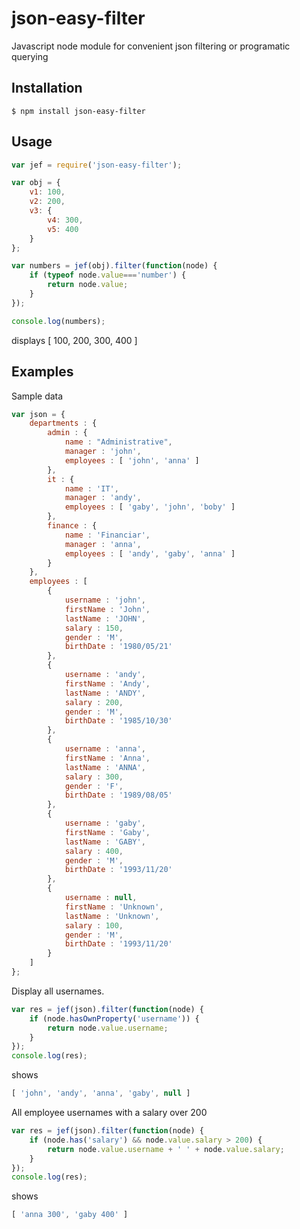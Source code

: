 json-easy-filter
================

Javascript node module for convenient json filtering or programatic querying


## Installation

```shell
$ npm install json-easy-filter
```

## Usage

```js
var jef = require('json-easy-filter');

var obj = {
	v1: 100,
	v2: 200,
	v3: {
		v4: 300,
		v5: 400
	}
};

var numbers = jef(obj).filter(function(node) {
	if (typeof node.value==='number') {
		return node.value;
	}
});

console.log(numbers);
```

displays [ 100, 200, 300, 400 ]

## Examples

Sample data
```js
var json = {
	departments : {
		admin : {
			name : "Administrative",
			manager : 'john',
			employees : [ 'john', 'anna' ]
		},
		it : {
			name : 'IT',
			manager : 'andy',
			employees : [ 'gaby', 'john', 'boby' ]
		},
		finance : {
			name : 'Financiar',
			manager : 'anna',
			employees : [ 'andy', 'gaby', 'anna' ]
		}
	},
	employees : [
		{
			username : 'john',
			firstName : 'John',
			lastName : 'JOHN',
			salary : 150,
			gender : 'M',
			birthDate : '1980/05/21'
		}, 
		{
			username : 'andy',
			firstName : 'Andy',
			lastName : 'ANDY',
			salary : 200,
			gender : 'M',
			birthDate : '1985/10/30'
		}, 
		{
			username : 'anna',
			firstName : 'Anna',
			lastName : 'ANNA',
			salary : 300,
			gender : 'F',
			birthDate : '1989/08/05'
		}, 
		{
			username : 'gaby',
			firstName : 'Gaby',
			lastName : 'GABY',
			salary : 400,
			gender : 'M',
			birthDate : '1993/11/20'
		}, 
		{
			username : null,
			firstName : 'Unknown',
			lastName : 'Unknown',
			salary : 100,
			gender : 'M',
			birthDate : '1993/11/20'
		} 
	]
};
```

Display all usernames.
```js
var res = jef(json).filter(function(node) {
	if (node.hasOwnProperty('username')) {
		return node.value.username;
	}
});
console.log(res);
```
shows 
```js 
[ 'john', 'andy', 'anna', 'gaby', null ] 
```


All employee usernames with a salary over 200
```js
var res = jef(json).filter(function(node) {
	if (node.has('salary') && node.value.salary > 200) {
		return node.value.username + ' ' + node.value.salary;
	}
});
console.log(res);
```
shows 
```js 
[ 'anna 300', 'gaby 400' ] 
```
